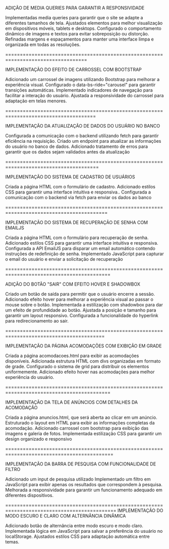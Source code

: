 
ADIÇÃO DE MEDIA QUERIES PARA GARANTIR A RESPONSIVIDADE 

Implementadas media queries para garantir que o site se adapte a diferentes tamanhos de tela.
Ajustados elementos para melhor visualização em dispositivos móveis, tablets e desktops.
Configurado o comportamento dinâmico de imagens e textos para evitar sobreposição ou distorção.
Refinadas margens e espaçamentos para manter uma interface limpa e organizada em todas as resoluções.

==================================================================================

IMPLEMENTAÇÃO DO EFEITO DE CARROSSEL COM BOOTSTRAP

Adicionado um carrossel de imagens utilizando Bootstrap para melhorar a experiência visual.
Configurado o data-bs-ride="carousel" para garantir transições automáticas.
Implementado indicadores de navegação para facilitar a interação do usuário.
Ajustada a responsividade do carrossel para adaptação em telas menores.

=====================================================================================

IMPLEMENTAÇÃO DA ATUALIZAÇÃO DE DADOS DO USUÁRIO NO BANCO

Configurada a comunicação  com o backend utilizando fetch para garantir eficiência na requisição.
Criado um endpoint para atualizar as informações do usuário no banco de dados.
Adicionado tratamento de erros para garantir que os dados sejam validados antes da atualização

======================================================================================

IMPLEMENTAÇÃO DO SISTEMA DE CADASTRO DE USUÁRIOS

Criada a página HTML com o formulário de cadastro.
Adicionado estilos CSS para garantir uma interface intuitiva e responsiva..
Configurada a comunicação com o backend via fetch para enviar os dados ao banco

=========================================================================================

IMPLEMENTAÇÃO DO SISTEMA DE RECUPERAÇÃO DE SENHA COM EMAILJS

Criada a página HTML com o formulário para recuperação de senha.
Adicionado estilos CSS para garantir uma interface intuitiva e responsiva.
Configurada a API EmailJS para disparar um email automático contendo instruções de redefinição de senha.
Implementado JavaScript para capturar o email do usuário e enviar a solicitação de recuperação

==========================================================================================

ADIÇÃO DO BOTÃO "SAIR" COM EFEITO HOVER E SHADOWBOX

Criado um botão de saída para permitir que o usuário encerre a sessão.
Adicionado efeito hover para melhorar a experiência visual ao passar o mouse sobre o botão.
Implementada a estilização com shadowbox para dar um efeito de profundidade ao botão.
Ajustada a posição e tamanho para garantir um layout responsivo.
Configurada a funcionalidade do hyperlink para redirecionamento ao sair.

========================================================================================

IMPLEMENTAÇÃO DA PÁGINA ACOMODAÇÕES COM EXIBIÇÃO EM GRADE

Criada a página acomodacoes.html para exibir as acomodações disponíveis.
Adicionada estrutura HTML com divs organizadas em formato de grade.
Configurado o sistema de grid para distribuir os elementos uniformemente.
Adicionado efeito hover nas acomodações para melhor experiência do usuário.

==========================================================================================

IMPLEMENTAÇÃO DA TELA DE ANÚNCIOS COM DETALHES DA ACOMODAÇÃO

Criada a página anuncios.html, que será aberta ao clicar em um anúncio.
Estruturado o layout em HTML para exibir as informações completas da acomodação.
Adicionado carrossel com bootstrap para exibição das imagens e galeria de fotos.
Implementada estilização CSS para garantir um design organizado e responsivo

===========================================================================================

IMPLEMENTAÇÃO DA BARRA DE PESQUISA COM FUNCIONALIDADE DE FILTRO


Adicionado um input de pesquisa utilizado
Implementado um filtro em JavaScript para exibir apenas os resultados que correspondem à pesquisa.
Melhorada a responsividade para garantir um funcionamento adequado em diferentes dispositivos.

============================================================================================
IMPLEMENTAÇÃO DO MODO ESCURO E CLARO COM ALTERNÂNCIA DINÂMICA

Adicionado botão de alternância entre modo escuro e modo claro.
Implementada lógica em JavaScript para salvar a preferência do usuário no localStorage.
Ajustados estilos CSS para adaptação automática entre temas.


